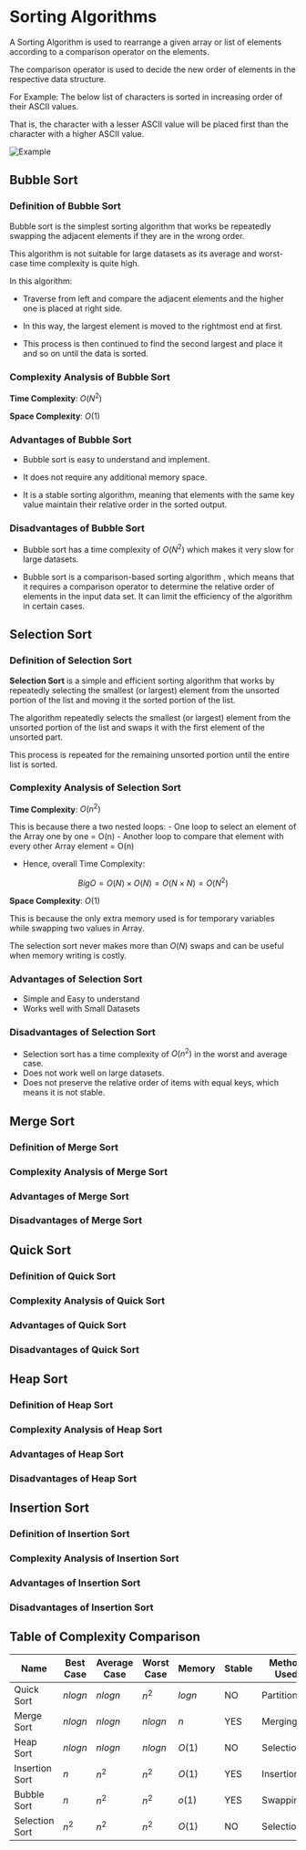 # Sorting Algorithms

A Sorting Algorithm is used to rearrange a given array or list of elements according to a comparison operator on the elements.

The comparison operator is used to decide the new order of elements in the respective data structure.

For Example: The below list of characters is sorted in increasing order of their ASCII values.

That is, the character with a lesser ASCII value will be placed first than the character with a higher ASCII value.

![Example](https://media.geeksforgeeks.org/wp-content/cdn-uploads/20230502172503/Sorting1.png)

## Bubble Sort

### Definition of Bubble Sort

Bubble sort is the simplest sorting algorithm that works be repeatedly swapping the adjacent elements if they are in the wrong order.

This algorithm is not suitable for large datasets as its average and worst-case time complexity is quite high.

In this algorithm:

- Traverse from left and compare the adjacent elements and the higher one is placed at right side.

- In this way, the largest element is moved to the rightmost end at first.

- This process is then continued to find the second largest and place it and so on until the data is sorted.

### Complexity Analysis of Bubble Sort

**Time Complexity**: $O(N^2)$

**Space Complexity**: $O(1)$

### Advantages of Bubble Sort

- Bubble sort is easy to understand and implement.

- It does not require any additional memory space.

- It is a stable sorting algorithm, meaning that elements with the same key value maintain their relative order in the sorted output.

### Disadvantages of Bubble Sort

- Bubble sort has a time complexity of $O(N^2)$ which makes it very slow for large datasets.

- Bubble sort is a comparison-based sorting algorithm \, which means that it requires a comparison operator to determine the relative order of elements in the input data set. It can limit the efficiency of the algorithm in certain cases.

## Selection Sort

### Definition of Selection Sort

**Selection Sort** is a simple and efficient sorting algorithm that works by repeatedly selecting the smallest (or largest) element from the unsorted portion of the list and moving it the sorted portion of the list.

The algorithm repeatedly selects the smallest (or largest) element from the unsorted portion of the list and swaps it with the first element of the unsorted part.

This process is repeated for the remaining unsorted portion until the entire list is sorted.

### Complexity Analysis of Selection Sort

**Time Complexity**: $O(n^2)$

This is because there a two nested loops:
     - One loop to select an element of the Array one by one = O(n)
     - Another loop to compare that element with every other Array element = O(n)

- Hence, overall Time Complexity:

$$BigO = O(N) \times O(N) = O(N \times N) = O(N^2)$$

**Space Complexity**: $O(1)$

This is because the only extra memory used is for temporary variables while swapping two values in Array.

The selection sort never makes more than $O(N)$ swaps and can be useful when memory writing is costly.

### Advantages of Selection Sort

- Simple and Easy to understand
- Works well with Small Datasets

### Disadvantages of Selection Sort

- Selection sort has a time complexity of $O(n^2)$ in the worst and average case.
- Does not work well on large datasets.
- Does not preserve the relative order of items with equal keys, which means it is not stable.

## Merge Sort

### Definition of Merge Sort

### Complexity Analysis of Merge Sort

### Advantages of Merge Sort

### Disadvantages of Merge Sort

## Quick Sort

### Definition of Quick Sort

### Complexity Analysis of Quick Sort

### Advantages of Quick Sort

### Disadvantages of Quick Sort

## Heap Sort

### Definition of Heap Sort

### Complexity Analysis of Heap Sort

### Advantages of Heap Sort

### Disadvantages of Heap Sort

## Insertion Sort

### Definition of Insertion Sort

### Complexity Analysis of Insertion Sort

### Advantages of Insertion Sort

### Disadvantages of Insertion Sort

## Table of Complexity Comparison

| Name           | Best Case | Average Case | Worst Case | Memory | Stable | Method Used  |
| -------------- | --------- | ------------ | ---------- | ------ | ------ | ------------ |
| Quick Sort     | $nlogn$   | $nlogn$      | $n^2$      | $logn$ | NO     | Partitioning |
| Merge Sort     | $nlogn$   | $nlogn$      | $nlogn$    | $n$    | YES    | Merging      |
| Heap Sort      | $nlogn$   | $nlogn$      | $nlogn$    | $O(1)$ | NO     | Selection    |
| Insertion Sort | $n$       | $n^2$        | $n^2$      | $O(1)$ | YES    | Insertion    |
| Bubble Sort    | $n$       | $n^2$        | $n^2$      | $o(1)$ | YES    | Swapping     |
| Selection Sort | $n^2$     | $n^2$        | $n^2$      | $O(1)$ | NO     | Selection    |
